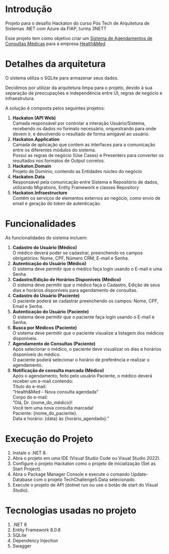 # Introdução 
Projeto para o desafio Hackaton do curso Pós Tech de Arquitetura de Sistemas .NET com Azure da FIAP, turma 3NETT

Esse projeto tem como objetivo criar um <u>Sistema de Agendamentos de Consultas Médicas</u> para a empresa <u>Health&Med</u>

# Detalhes da arquitetura

O sistema utiliza o SQLite para armazenar seus dados.

Decidimos por utilizar da arquitetura limpa para o projeto, devido à sua separação de preocupações e independência entre UI, regras de negócio e infraestrutura.

A solução é composta pelos seguintes projetos:

1. <b>Hackaton (API Web)</b><br>
    Camada responsável por controlar a interação Usuário/Sistema, recebendo os dados no formato necessário, orquestrando para onde devem ir, e devolvendo o resultado de forma amigável ao usuário.
2. <b>Hackaton.Application</b><br>
    Camada de aplicação que contem as interfaces para a comunicação entre os diferentes módulos do sistema.<br>
    Possui as regras de negócio (Use Cases) e Presenters para converter os resultados nos formatos de Output corretos.
3. <b>Hackaton.Domain</b><br>
    Projeto de Domínio, contendo as Entidades núcleo do negócio
4. <b>Hackaton.Data</b><br>
    Responsável pela comunicação entre Sistema e Repositório de dados, utilizando Migrations, Entity Framework e classes Repository
5. <b>Hackaton.Infraestructure</b><br>
    Contém os serviços de elementos externos ao negócio, como envio de email e geração do token de autenticação.

# Funcionalidades

As funcionalidades do sistema incluem:

1. <b>Cadastro do Usuário (Médico)</b><br>
    O médico deverá poder se cadastrar, preenchendo os campos obrigatórios: Nome, CPF, Número CRM, E-mail e Senha.
2. <b>Autenticação do Usuário (Médico)</b><br>
    O sistema deve permitir que o médico faça login usando o E-mail e uma Senha
3. <b>Cadastro/Edição de Horários Disponíveis (Médico)</b><br>
    O sistema deve permitir que o médico faça o Cadastro, Edição de seus dias e horários disponíveis para agendamento de consultas.
4. <b>Cadastro do Usuário (Paciente)</b><br>
    O paciente poderá se cadastrar preenchendo os campos: Nome, CPF, Email e Senha.
5. <b>Autenticação do Usuário (Paciente)</b><br>
    O sistema deve permitir que o paciente faça login usando o E-mail e Senha.
6. <b>Busca por Médicos (Paciente)</b><br>
    O sistema deve permitir que o paciente visualize a listagem dos médicos disponíveis.
7. <b>Agendamento de Consultas (Paciente)</b><br>
    Após selecionar o médico, o paciente deve visualizar os dias e horários disponíveis do médico.<br>
    O paciente poderá selecionar o horário de preferência e realizar o agendamento.
8. <b>Notificação de consulta marcada (Médico)</b><br>
    Após o agendamento, feito pelo usuário Paciente, o médico deverá receber um e-mail contendo:<br>
    Título do e-mail: <br>
    ”Health&Med - Nova consulta agendada” <br>
    Corpo do e-mail: <br>
    ”Olá, Dr. {nome_do_médico}! <br>
    Você tem uma nova consulta marcada! <br>
    Paciente: {nome_do_paciente}. <br>
    Data e horário: {data} às {horário_agendado}.” <br>

# Execução do Projeto
1. Instale o .NET 8.
2. Abra o projeto em uma IDE (Visual Studio Code ou Visual Studio 2022).
3. Configure o projeto Hackaton como o projeto de inicialização (Set as Start Project).
4. Abra o Package Manager Console e execute o comando Update-Database com o projeto TechChallenge5.Data selecionado.
5. Execute o projeto de API (dotnet run ou use o botão de start do Visual Studio).

# Tecnologias usadas no projeto
1. .NET 8
2. Entity Framework 8.0.8
3. SQLite
4. Dependency Injection
5. Swagger